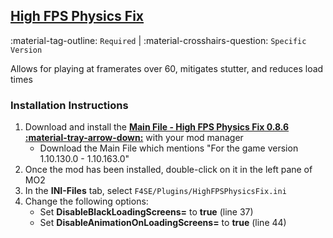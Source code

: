 ## [High FPS Physics Fix](https://www.nexusmods.com/fallout4/mods/44798)
:material-tag-outline: `Required` |
:material-crosshairs-question: `Specific Version`

Allows for playing at framerates over 60, mitigates stutter, and reduces load times

### Installation Instructions
1. Download and install the **[Main File - High FPS Physics Fix 0.8.6 :material-tray-arrow-down:](https://www.nexusmods.com/fallout4/mods/44798?tab=files&file_id=242328&nmm=1)** with your mod manager
    * Download the Main File which mentions "For the game version 1.10.130.0 - 1.10.163.0"
2. Once the mod has been installed, double-click on it in the left pane of MO2
3. In the **INI-Files** tab, select `F4SE/Plugins/HighFPSPhysicsFix.ini`
4. Change the following options:
    - Set **DisableBlackLoadingScreens=** to **true** (line 37)
    - Set **DisableAnimationOnLoadingScreens=** to **true** (line 44)
